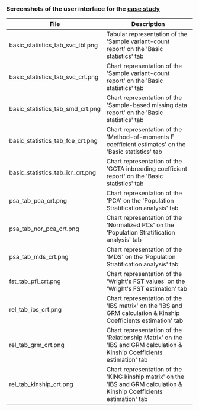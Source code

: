 ### Screenshots of the user interface for the [case study](../../Case_study_datasets/rapdb_30depth_5gr_ld_pr/)
| File | Description |
| --- | --- |
| basic_statistics_tab_svc_tbl.png | Tabular representation of the 'Sample variant-count report' on the 'Basic statistics' tab |
| basic_statistics_tab_svc_crt.png | Chart representation of the 'Sample variant-count report' on the 'Basic statistics' tab |
| basic_statistics_tab_smd_crt.png | Chart representation of the 'Sample-based missing data report' on the 'Basic statistics' tab |
| basic_statistics_tab_fce_crt.png | Chart representation of the 'Method-of-moments F coefficient estimates' on the 'Basic statistics' tab |
| basic_statistics_tab_icr_crt.png | Chart representation of the 'GCTA inbreeding coefficient report' on the 'Basic statistics' tab |
| psa_tab_pca_crt.png | Chart representation of the 'PCA' on the 'Population Stratification analysis' tab |
| psa_tab_nor_pca_crt.png | Chart representation of the 'Normalized PCs' on the 'Population Stratification analysis' tab |
| psa_tab_mds_crt.png | Chart representation of the 'MDS' on the 'Population Stratification analysis' tab |
| fst_tab_pfi_crt.png | Chart representation of the 'Wright's FST values' on the 'Wright's FST estimation' tab |
| rel_tab_ibs_crt.png | Chart representation of the 'IBS matrix' on the 'IBS and GRM calculation & Kinship Coefficients estimation' tab |
| rel_tab_grm_crt.png | Chart representation of the 'Relationship Matrix' on the 'IBS and GRM calculation & Kinship Coefficients estimation' tab |
| rel_tab_kinship_crt.png | Chart representation of the 'KING kinship matrix' on the 'IBS and GRM calculation & Kinship Coefficients estimation' tab |
